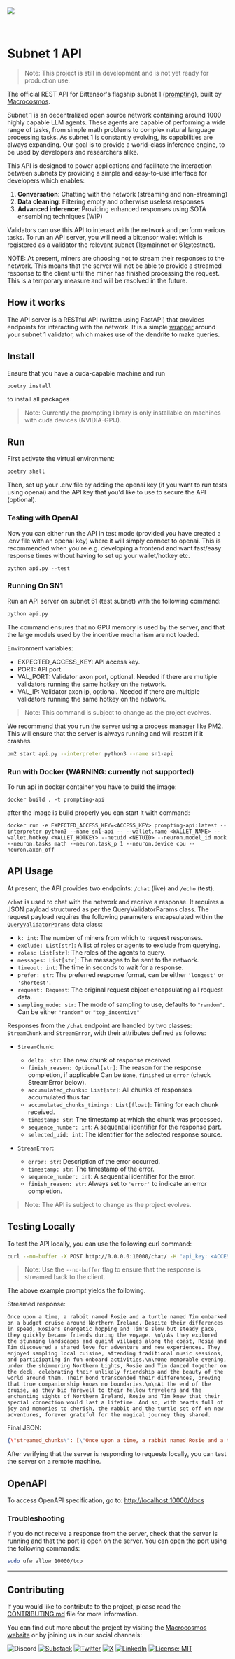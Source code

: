 
<picture>
    <source srcset="./assets/macrocosmos-white.png"  media="(prefers-color-scheme: dark)">
    <source srcset="./assets/macrocosmos-black.png"  media="(prefers-color-scheme: light)">
    <img src="macrocosmos-black.png">
</picture>

<br/>
<br/>
<br/>

# Subnet 1 API
> Note: This project is still in development and is not yet ready for production use.

The official REST API for Bittensor's flagship subnet 1 ([prompting](https://github.com/opentensor/prompting)), built by [Macrocosmos](https://macrocosmos.ai).

Subnet 1 is an decentralized open source network containing around 1000 highly capable LLM agents. These agents are capable of performing a wide range of tasks, from simple math problems to complex natural language processing tasks. As subnet 1 is constantly evolving, its capabilities are always expanding. Our goal is to provide a world-class inference engine, to be used by developers and researchers alike.

This API is designed to power applications and facilitate the interaction between subnets by providing a simple and easy-to-use interface for developers which enables:
1. **Conversation**: Chatting with the network (streaming and non-streaming)
2. **Data cleaning**: Filtering empty and otherwise useless responses
3. **Advanced inference**: Providing enhanced responses using SOTA ensembling techniques (WIP)

Validators can use this API to interact with the network and perform various tasks.
To run an API server, you will need a bittensor wallet which is registered as a validator the relevant subnet (1@mainnet or 61@testnet).

NOTE: At present, miners are choosing not to stream their responses to the network. This means that the server will not be able to provide a streamed response to the client until the miner has finished processing the request. This is a temporary measure and will be resolved in the future.

## How it works
The API server is a RESTful API (written using FastAPI) that provides endpoints for interacting with the network. It is a simple [wrapper](./validators/sn1_validator_wrapper.py) around your subnet 1 validator, which makes use of the dendrite to make queries.

## Install
Ensure that you have a cuda-capable machine and run
```
poetry install
```
to install all packages

> Note: Currently the prompting library is only installable on machines with cuda devices (NVIDIA-GPU).

## Run

First activate the virtual environment:

```bash
poetry shell
```

Then, set up your .env file by adding the openai key (if you want to run tests using openai) and the API key that you'd like
to use to secure the API (optional).

### Testing with OpenAI

Now you can either run the API in test mode (provided you have created a .env file with an openai key) where it will simply connect to openai. This is recommended when you're
e.g. developing a frontend and want fast/easy response times without having to set up your wallet/hotkey etc.

```
python api.py --test
```

### Running On SN1

Run an API server on subnet 61 (test subnet) with the following command:

```bash
python api.py
```

The command ensures that no GPU memory is used by the server, and that the large models used by the incentive mechanism are not loaded.

Environment variables:

- EXPECTED_ACCESS_KEY: API access key.
- PORT: API port.
- VAL_PORT: Validator axon port, optional. Needed if there are multiple validators running the same hotkey on the network.
- VAL_IP: Validator axon ip, optional. Needed if there are multiple validators running the same hotkey on the network.

> Note: This command is subject to change as the project evolves.

We recommend that you run the server using a process manager like PM2. This will ensure that the server is always running and will restart if it crashes.

```bash
pm2 start api.py --interpreter python3 --name sn1-api
```

### Run with Docker (WARNING: currently not supported)

To run api in docker container you have to build the image:
```
docker build . -t prompting-api
```
after the image is build properly
you can start it with command:

```
docker run -e EXPECTED_ACCESS_KEY=<ACCESS_KEY> prompting-api:latest --interpreter python3 --name sn1-api -- --wallet.name <WALLET_NAME> --wallet.hotkey <WALLET_HOTKEY> --netuid <NETUID> --neuron.model_id mock --neuron.tasks math --neuron.task_p 1 --neuron.device cpu --neuron.axon_off
```

## API Usage
At present, the API provides two endpoints: `/chat` (live) and `/echo` (test).

`/chat` is used to chat with the network and receive a response. It requires a JSON payload structured as per the QueryValidatorParams class.
The request payload requires the following parameters encapsulated within the [`QueryValidatorParams`](./validators/base.py) data class:
- `k: int`: The number of miners from which to request responses.
- `exclude: List[str]`: A list of roles or agents to exclude from querying.
- `roles: List[str]`: The roles of the agents to query.
- `messages: List[str]`: The messages to be sent to the network.
- `timeout: int`: The time in seconds to wait for a response.
- `prefer: str`: The preferred response format, can be either `'longest'` or `'shortest'`.
- `request: Request`: The original request object encapsulating all request data.
- `sampling_mode: str`: The mode of sampling to use, defaults to `"random"`. Can be either `"random"` or `"top_incentive"`

Responses from the `/chat` endpoint are handled by two classes: `StreamChunk` and `StreamError`, with their attributes defined as follows:
- `StreamChunk`:
  - `delta: str`: The new chunk of response received.
  - `finish_reason: Optional[str]`: The reason for the response completion, if applicable Can be `None`, `finished` or `error` (check StreamError below).
  - `accumulated_chunks: List[str]`: All chunks of responses accumulated thus far.
  - `accumulated_chunks_timings: List[float]`: Timing for each chunk received.
  - `timestamp: str`: The timestamp at which the chunk was processed.
  - `sequence_number: int`: A sequential identifier for the response part.
  - `selected_uid: int`: The identifier for the selected response source.

- `StreamError`:
  - `error: str`: Description of the error occurred.
  - `timestamp: str`: The timestamp of the error.
  - `sequence_number: int`: A sequential identifier for the error.
  - `finish_reason: str`: Always set to `'error'` to indicate an error completion.

> Note: The API is subject to change as the project evolves.

## Testing Locally
To test the API locally, you can use the following curl command:

```bash
curl --no-buffer -X POST http://0.0.0.0:10000/chat/ -H "api_key: <ACCESS_KEY>" -H "Content-Type: application/json" -d '{"k": 5, "timeout": 15, "roles": ["user"], "messages": ["Tell me a happy story about a rabbit and a turtle that meet on a budget cruise around Northern Ireland"]}'
```
> Note: Use the `--no-buffer` flag to ensure that the response is streamed back to the client.

The above example prompt yields the following.

Streamed response:
```
Once upon a time, a rabbit named Rosie and a turtle named Tim embarked on a budget cruise around Northern Ireland. Despite their differences in speed, Rosie's energetic hopping and Tim's slow but steady pace, they quickly became friends during the voyage. \n\nAs they explored the stunning landscapes and quaint villages along the coast, Rosie and Tim discovered a shared love for adventure and new experiences. They enjoyed sampling local cuisine, attending traditional music sessions, and participating in fun onboard activities.\n\nOne memorable evening, under the shimmering Northern Lights, Rosie and Tim danced together on the deck, celebrating their unlikely friendship and the beauty of the world around them. Their bond transcended their differences, proving that true companionship knows no boundaries.\n\nAt the end of the cruise, as they bid farewell to their fellow travelers and the enchanting sights of Northern Ireland, Rosie and Tim knew that their special connection would last a lifetime. And so, with hearts full of joy and memories to cherish, the rabbit and the turtle set off on new adventures, forever grateful for the magical journey they shared.
```
Final JSON:
```json
{\"streamed_chunks\": [\"Once upon a time, a rabbit named Rosie and a turtle named Tim embarked on a budget cruise around Northern Ireland. Despite their differences in speed, Rosie's energetic hopping and Tim's slow but steady pace, they quickly became friends during the voyage. \\\\n\\\\nAs they explored the stunning landscapes and quaint villages along the coast, Rosie and Tim discovered a shared love for adventure and new experiences. They enjoyed sampling local cuisine, attending traditional music sessions, and participating in fun onboard activities.\\\\n\\\\nOne memorable evening, under the shimmering Northern Lights, Rosie and Tim danced together on the deck, celebrating their unlikely friendship and the beauty of the world around them. Their bond transcended their differences, proving that true companionship knows no boundaries.\\\\n\\\\nAt the end of the cruise, as they bid farewell to their fellow travelers and the enchanting sights of Northern Ireland, Rosie and Tim knew that their special connection would last a lifetime. And so, with hearts full of joy and memories to cherish, the rabbit and the turtle set off on new adventures, forever grateful for the magical journey they shared.\"], \"streamed_chunks_timings\": [4.6420252323150635], \"uid\": 559, \"completion\": \"Once upon a time, a rabbit named Rosie and a turtle named Tim embarked on a budget cruise around Northern Ireland. Despite their differences in speed, Rosie's energetic hopping and Tim's slow but steady pace, they quickly became friends during the voyage. \\\\n\\\\nAs they explored the stunning landscapes and quaint villages along the coast, Rosie and Tim discovered a shared love for adventure and new experiences. They enjoyed sampling local cuisine, attending traditional music sessions, and participating in fun onboard activities.\\\\n\\\\nOne memorable evening, under the shimmering Northern Lights, Rosie and Tim danced together on the deck, celebrating their unlikely friendship and the beauty of the world around them. Their bond transcended their differences, proving that true companionship knows no boundaries.\\\\n\\\\nAt the end of the cruise, as they bid farewell to their fellow travelers and the enchanting sights of Northern Ireland, Rosie and Tim knew that their special connection would last a lifetime. And so, with hearts full of joy and memories to cherish, the rabbit and the turtle set off on new adventures, forever grateful for the magical journey they shared.\", \"timing\": 4.720629930496216}"
```
After verifying that the server is responding to requests locally, you can test the server on a remote machine.

## OpenAPI
To access OpenAPI specification, go to:
[http://localhost:10000/docs](http://localhost:10000/docs)

### Troubleshooting

If you do not receive a response from the server, check that the server is running and that the port is open on the server. You can open the port using the following commands:

```bash
sudo ufw allow 10000/tcp
```

---

## Contributing
If you would like to contribute to the project, please read the [CONTRIBUTING.md](CONTRIBUTING.md) file for more information.

You can find out more about the project by visiting the [Macrocosmos website](https://macrocosmos.ai) or by joining us in our social channels:


![Discord](https://img.shields.io/badge/Discord-%235865F2.svg?style=for-the-badge&logo=discord&logoColor=white)
[![Substack](https://img.shields.io/badge/Substack-%23006f5c.svg?style=for-the-badge&logo=substack&logoColor=FF6719)](https://substack.com/@macrocosmosai)
[![Twitter](https://img.shields.io/badge/Twitter-%231DA1F2.svg?style=for-the-badge&logo=twitter&logoColor=white)](https://twitter.com/MacrocosmosAI)
[![X](https://img.shields.io/badge/X-%23000000.svg?style=for-the-badge&logo=X&logoColor=white)](https://twitter.com/MacrocosmosAI)
[![LinkedIn](https://img.shields.io/badge/LinkedIn-0077B5?logo=linkedin&logoColor=white)](www.linkedin.com/in/MacrocosmosAI)
[![License: MIT](https://img.shields.io/badge/License-MIT-yellow.svg)](https://opensource.org/licenses/MIT)
